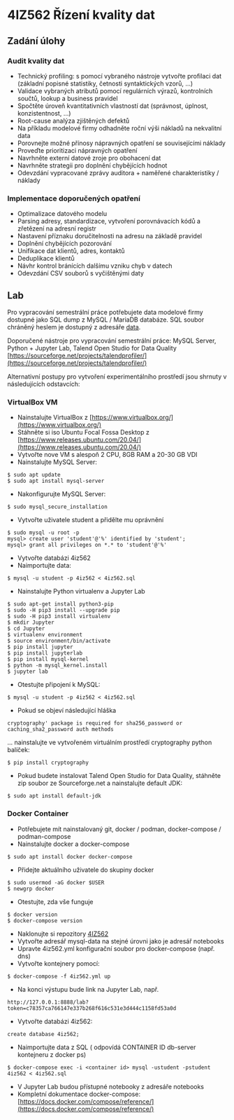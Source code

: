 # 4IZ562 Řízení kvality dat

## Zadání úlohy

### Audit kvality dat
* Technický profiling: s pomocí vybraného nástroje vytvořte profilaci dat (základní popisné statistiky, četnosti syntaktických vzorů, ...)
* Validace vybraných atributů pomocí regulárních výrazů, kontrolních součtů, lookup a business pravidel
* Spočtěte úroveň kvantitativních vlastností dat (správnost, úplnost, konzistentnost, ...)
* Root-cause analýza zjištěných defektů
* Na příkladu modelové firmy odhadněte roční výši nákladů na nekvalitní data
* Porovnejte možné přínosy nápravných opatření se souvisejícími náklady
* Proveďte prioritizaci nápravných opatření
* Navrhněte externí datové zroje pro obohacení dat
* Navrhněte strategii pro doplnění chybějících hodnot
* Odevzdání vypracované zprávy auditora + naměřené charakteristiky / náklady

### Implementace doporučených opatření
* Optimalizace datového modelu
* Parsing adresy, standardizace, vytvoření porovnávacích kódů a zřetězení na adresní registr
* Nastavení příznaku doručitelnosti na adresu na základě pravidel
* Doplnění chybějících pozorování
* Unifikace dat klientů, adres, kontaktů
* Deduplikace klientů
* Návhr kontrol bránících dalšímu vzniku chyb v datech
* Odevzdání CSV souborů s vyčištěnými daty

## Lab

Pro vypracování semestrální práce potřebujete data modelové firmy dostupné jako SQL dump z MySQL / MariaDB databáze. SQL soubor chráněný heslem je dostupný z adresáře [data](data/4iz562.zip).

Doporučené nástroje pro vypracování semestrální práce: MySQL Server, Python + Jupyter Lab, Talend Open Studio for Data Quality [https://sourceforge.net/projects/talendprofiler/](https://sourceforge.net/projects/talendprofiler/)

Alternativní postupy pro vytvoření experimentálního prostředí jsou shrnuty v následujících odstavcích: 

### VirtualBox VM

* Nainstalujte VirtualBox z [https://www.virtualbox.org/](https://www.virtualbox.org/)
* Stáhněte si iso Ubuntu Focal Fossa Desktop z [https://www.releases.ubuntu.com/20.04/](https://www.releases.ubuntu.com/20.04/)
* Vytvořte nove VM s alespoň 2 CPU, 8GB RAM a 20-30 GB VDI
* Nainstalujte MySQL Server:
```
$ sudo apt update
$ sudo apt install mysql-server
```
* Nakonfigurujte MySQL Server:
```
$ sudo mysql_secure_installation
```
* Vytvořte uživatele student a přidělte mu oprávnění
```
$ sudo mysql -u root -p
mysql> create user 'student'@'%' identified by 'student';
mysql> grant all privileges on *.* to 'student'@'%'
```
* Vytvořte databázi 4iz562
* Naimportujte data:
```
$ mysql -u student -p 4iz562 < 4iz562.sql
```
* Nainstalujte Python virtualenv a Jupyter Lab
```
$ sudo apt-get install python3-pip
$ sudo -H pip3 install --upgrade pip
$ sudo -H pip3 install virtualenv
$ mkdir Jupyter
$ cd Jupyter
$ virtualenv environment
$ source environment/bin/activate
$ pip install jupyter
$ pip install jupyterlab
$ pip install mysql-kernel
$ python -m mysql_kernel.install
$ jupyter lab
```
* Otestujte připojení k MySQL:
```
$ mysql -u student -p 4iz562 < 4iz562.sql
```
* Pokud se objeví následující hláška
```
cryptography' package is required for sha256_password or caching_sha2_password auth methods
```
... nainstalujte ve vytvořeném virtuálním prostředí cryptography python balíček:
```
$ pip install cryptography
```
* Pokud budete instalovat Talend Open Studio for Data Quality, stáhněte zip soubor ze Sourceforge.net a nainstalujte default JDK:
```
$ sudo apt install default-jdk
```

### Docker Container

* Potřebujete mít nainstalovaný git, docker / podman, docker-compose / podman-compose
* Nainstalujte docker a docker-compose
```
$ sudo apt install docker docker-compose
```
* Přidejte aktuálního uživatele do skupiny docker
```
$ sudo usermod -aG docker $USER
$ newgrp docker
```
* Otestujte, zda vše funguje
```
$ docker version
$ docker-compose version
```
* Naklonujte si repozitory [4IZ562](https://github.com/dpejcoch/4IZ562)
* Vytvořte adresář mysql-data na stejné úrovni jako je adresář notebooks
* Upravte 4iz562.yml konfigurační soubor pro docker-compose (např. dns)
* Vytvořte kontejnery pomocí:
```
$ docker-compose -f 4iz562.yml up
```
* Na konci výstupu bude link na Jupyter Lab, např.
```
http://127.0.0.1:8888/lab?token=c78357ca766147e337b268f616c531e3d444c1158fd53a0d
```
* Vytvořte databázi 4iz562:
```
create database 4iz562;
```
* Naimportujte data z SQL (<container id> odpovídá CONTAINER ID db-server kontejneru z docker ps)
```
$ docker-compose exec -i <container id> mysql -ustudent -pstudent 4iz562 < 4iz562.sql
```
* V Jupyter Lab budou přístupné notebooky z adresáře notebooks
* Kompletní dokumentace docker-compose: [https://docs.docker.com/compose/reference/](https://docs.docker.com/compose/reference/)

